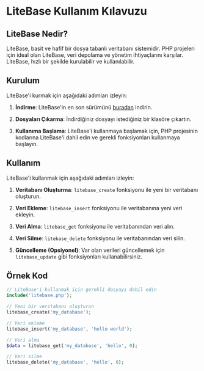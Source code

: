 # LiteBase Kullanım Kılavuzu

## LiteBase Nedir?

LiteBase, basit ve hafif bir dosya tabanlı veritabanı sistemidir. PHP projeleri için ideal olan LiteBase, veri depolama ve yönetim ihtiyaçlarını karşılar. LiteBase, hızlı bir şekilde kurulabilir ve kullanılabilir.

## Kurulum

LiteBase'i kurmak için aşağıdaki adımları izleyin:

1. **İndirme**: LiteBase'in en son sürümünü [buradan](https://example.com/litebase/latest) indirin.

2. **Dosyaları Çıkarma**: İndirdiğiniz dosyayı istediğiniz bir klasöre çıkartın.

3. **Kullanıma Başlama**: LiteBase'i kullanmaya başlamak için, PHP projesinin kodlarına LiteBase'i dahil edin ve gerekli fonksiyonları kullanmaya başlayın.

## Kullanım

LiteBase'i kullanmak için aşağıdaki adımları izleyin:

1. **Veritabanı Oluşturma**: `litebase_create` fonksiyonu ile yeni bir veritabanı oluşturun.

2. **Veri Ekleme**: `litebase_insert` fonksiyonu ile veritabanına yeni veri ekleyin.

3. **Veri Alma**: `litebase_get` fonksiyonu ile veritabanından veri alın.

4. **Veri Silme**: `litebase_delete` fonksiyonu ile veritabanından veri silin.

5. **Güncelleme (Opsiyonel)**: Var olan verileri güncellemek için `litebase_update` gibi fonksiyonları kullanabilirsiniz.

## Örnek Kod

```php
// LiteBase'i kullanmak için gerekli dosyayı dahil edin
include('litebase.php');

// Yeni bir veritabanı oluşturun
litebase_create('my_database');

// Veri ekleme
litebase_insert('my_database', 'hello world');

// Veri alma
$data = litebase_get('my_database', 'hello', 0);

// Veri silme
litebase_delete('my_database', 'hello', 0);
